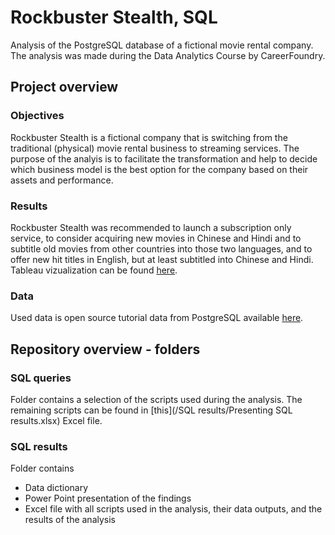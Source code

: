 # Rockbuster Stealth, SQL
Analysis of the PostgreSQL database of a fictional movie rental company.
The analysis was made during the Data Analytics Course by CareerFoundry.


## Project overview

### Objectives
Rockbuster Stealth is a fictional company that is switching from the traditional (physical) movie rental business to streaming services. The purpose of the analyis is to facilitate the transformation and help to decide which business model is the best option for the company based on their assets and performance.
### Results
Rockbuster Stealth was recommended to launch a subscription only service, to consider acquiring new movies in Chinese and Hindi and to subtitle old movies from other countries into those two languages, and to offer new hit titles in English, but at least subtitled into Chinese and Hindi.
Tableau vizualization can be found [here](https://public.tableau.com/views/E3_10/Customersandrevenue?:language=en-US&:display_count=n&:origin=viz_share_link).
### Data
Used data is open source tutorial data from PostgreSQL available [here](https://www.postgresqltutorial.com/wp-content/uploads/2019/05/dvdrental.zip).


## Repository overview - folders

### SQL queries
Folder contains a selection of the scripts used during the analysis. The remaining scripts can be found in [this](/SQL results/Presenting SQL results.xlsx) Excel file.
### SQL results
Folder contains
  - Data dictionary
  - Power Point presentation of the findings
  - Excel file with all scripts used in the analysis, their data outputs, and the results of the analysis
